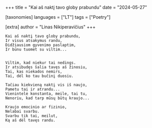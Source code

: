 +++
title = "Kai aš naktį tavo globy prabundu"
date = "2024-05-27"

[taxonomies]
languages = ["LT"]
tags = ["Poetry"]

[extra]
author = "Linas Nikiperavičius"
+++
```
Kai aš naktį tavo globy prabundu,
Ir visus atsakymus randu,
Didžiausiom gyvenimo paslaptim,
Ir būnu tuomet su viltim...
```
<!-- more -->
```

Viltim, kad niekur tai nedings.
Ir atsibudęs šalia tavęs aš žinosiu,
Tai, kas niekados nemirs,
Tai, dėl ko tau bučinį duosiu.

Tačiau kiekvieną naktį vis iš naujo,
Pametu tai ir atrandu...
Vienintelė konstanta, meile, tai tu,
Nenoriu, kad tarp mūsų būtų kraujo...

Kraujo emocinio ar fizinio,
Nelabai svarbu.
Svarbu tik tai, meilut,
Ką aš dėl tavęs randu.
```
